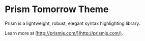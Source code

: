 # Prism Tomorrow Theme

Prism is a lightweight, robust, elegant syntax highlighting library.

Learn more at [http://prismjs.com/](http://prismjs.com/).